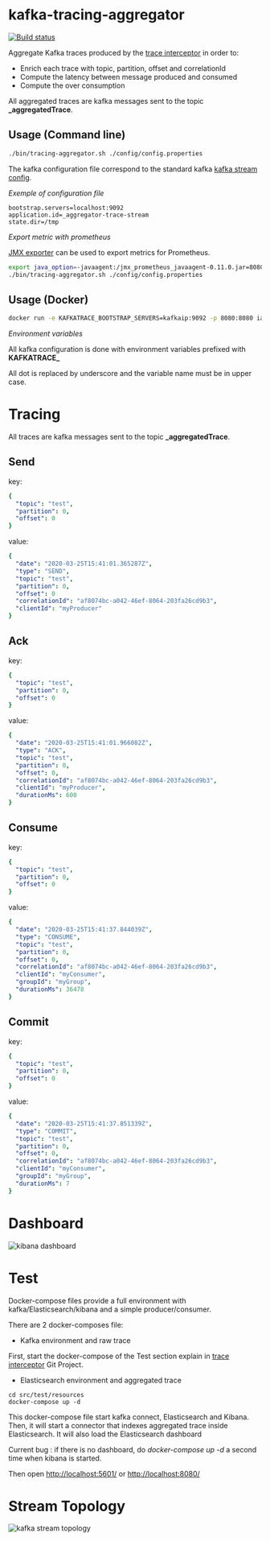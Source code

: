 # kafka-tracing-aggregator

[![Build status](https://travis-ci.org/GuillaumeWaignier/kafka-tracing-aggregator.svg?branch=master)](https://travis-ci.org/GuillaumeWaignier/kafka-tracing-aggregator)

Aggregate Kafka traces produced by the [trace interceptor](https://github.com/GuillaumeWaignier/kafka-tracing-interceptors) in order to:
* Enrich each trace with topic, partition, offset and correlationId 
* Compute the latency between message produced and consumed
* Compute the over consumption

All aggregated traces are kafka messages sent to the topic **\_aggregatedTrace**.

## Usage (Command line)

```bash
./bin/tracing-aggregator.sh ./config/config.properties
```

The kafka configuration file correspond to the standard kafka [kafka stream config](https://kafka.apache.org/documentation/#streamsconfigs).


_Exemple of configuration file_

```properties
bootstrap.servers=localhost:9092
application.id=_aggregator-trace-stream
state.dir=/tmp
```

_Export metric with prometheus_

[JMX exporter](https://github.com/prometheus/jmx_exporter) can be used to export metrics for Prometheus.

```bash
export java_option=-javaagent:/jmx_prometheus_javaagent-0.11.0.jar=8080:/config/prometheus-exporter.yml
./bin/tracing-aggregator.sh ./config/config.properties
```

## Usage (Docker)

```bash
docker run -e KAFKATRACE_BOOTSTRAP_SERVERS=kafkaip:9092 -p 8080:8080 ianitrix/kafka-tracing-aggregator:latest
```

_Environment variables_

All kafka configuration is done with environment variables prefixed with **KAFKATRACE_**

All dot is replaced by underscore and the variable name must be in upper case.


# Tracing

All traces are kafka messages sent to the topic **\_aggregatedTrace**.

## Send

key:
````yaml
{ 
  "topic": "test",
  "partition": 0,
  "offset": 0
}
````

value:

````yaml
{
  "date": "2020-03-25T15:41:01.365287Z",
  "type": "SEND",
  "topic": "test",
  "partition": 0,
  "offset": 0
  "correlationId": "af8074bc-a042-46ef-8064-203fa26cd9b3",
  "clientId": "myProducer"
}
````

## Ack

key:
````yaml
{
  "topic": "test",
  "partition": 0,
  "offset": 0
}
````

value:
````yaml
{
  "date": "2020-03-25T15:41:01.966082Z",
  "type": "ACK",
  "topic": "test",
  "partition": 0,
  "offset": 0,
  "correlationId": "af8074bc-a042-46ef-8064-203fa26cd9b3",
  "clientId": "myProducer",
  "durationMs": 600
}
````

## Consume

key:
````yaml
{
  "topic": "test",
  "partition": 0,
  "offset": 0
}
````

value:
````yaml
{
  "date": "2020-03-25T15:41:37.844039Z",
  "type": "CONSUME",
  "topic": "test",
  "partition": 0,
  "offset": 0,
  "correlationId": "af8074bc-a042-46ef-8064-203fa26cd9b3",
  "clientId": "myConsumer",
  "groupId": "myGroup",
  "durationMs": 36478
}
````

## Commit

key:
````yaml
{
  "topic": "test",
  "partition": 0,
  "offset": 0
}
````

value:
````yaml
{
  "date": "2020-03-25T15:41:37.851339Z",
  "type": "COMMIT",
  "topic": "test",
  "partition": 0,
  "offset": 0,
  "correlationId": "af8074bc-a042-46ef-8064-203fa26cd9b3",
  "clientId": "myConsumer",
  "groupId": "myGroup",
  "durationMs": 7
}
````


# Dashboard

![kibana dashboard](doc/kibana.png "kibana dashboard")

# Test

Docker-compose files provide a full environment with kafka/Elasticsearch/kibana and a simple producer/consumer.

There are 2 docker-composes file:

* Kafka environment and raw trace

First, start the docker-compose of the Test section explain in [trace interceptor](https://github.com/GuillaumeWaignier/kafka-tracing-interceptors) Git Project.

* Elasticsearch environment and aggregated trace

````shell
cd src/test/resources
docker-compose up -d
````

This docker-compose file start kafka connect, Elasticsearch and Kibana.
Then, it will start a connector that indexes aggregated trace inside Elasticsearch.
It will also load the Elasticsearch dashboard 

Current bug : if there is no dashboard, do *docker-compose up -d* a second time when kibana is started.


Then open [http://localhost:5601/](http://localhost:5601/) or [http://localhost:8080/](http://localhost:8080/)

# Stream Topology

![kafka stream topology](doc/topology.svg "kafka stream topology")
